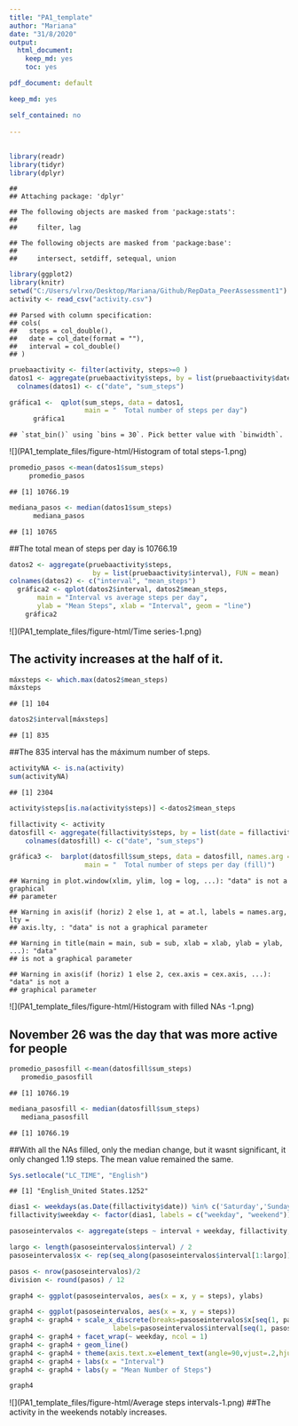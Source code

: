 ```yaml
---
title: "PA1_template"
author: "Mariana"
date: "31/8/2020"
output: 
  html_document: 
    keep_md: yes
    toc: yes

pdf_document: default

keep_md: yes

self_contained: no
  
---
```

##

```r
library(readr)
library(tidyr)
library(dplyr)
```

```
## 
## Attaching package: 'dplyr'
```

```
## The following objects are masked from 'package:stats':
## 
##     filter, lag
```

```
## The following objects are masked from 'package:base':
## 
##     intersect, setdiff, setequal, union
```

```r
library(ggplot2)
library(knitr)
setwd("C:/Users/vlrxo/Desktop/Mariana/Github/RepData_PeerAssessment1")
activity <- read_csv("activity.csv")
```

```
## Parsed with column specification:
## cols(
##   steps = col_double(),
##   date = col_date(format = ""),
##   interval = col_double()
## )
```



```r
pruebaactivity <- filter(activity, steps>=0 )
datos1 <- aggregate(pruebaactivity$steps, by = list(pruebaactivity$date), FUN = sum)
  colnames(datos1) <- c("date", "sum_steps")
```



```r
gráfica1 <-  qplot(sum_steps, data = datos1,
                   main = "  Total number of steps per day")
      gráfica1
```

```
## `stat_bin()` using `bins = 30`. Pick better value with `binwidth`.
```

![](PA1_template_files/figure-html/Histogram of total steps-1.png)<!-- -->



```r
promedio_pasos <-mean(datos1$sum_steps)
     promedio_pasos 
```

```
## [1] 10766.19
```

```r
mediana_pasos <- median(datos1$sum_steps)
      mediana_pasos
```

```
## [1] 10765
```
##The total mean of steps per day is 10766.19


```r
datos2 <- aggregate(pruebaactivity$steps, 
                     by = list(pruebaactivity$interval), FUN = mean)
colnames(datos2) <- c("interval", "mean_steps")
  gráfica2 <- qplot(datos2$interval, datos2$mean_steps, 
       main = "Interval vs average steps per day",
       ylab = "Mean Steps", xlab = "Interval", geom = "line")  
    gráfica2
```

![](PA1_template_files/figure-html/Time series-1.png)<!-- -->
## The activity increases at the half of it.


```r
máxsteps <- which.max(datos2$mean_steps)
máxsteps
```

```
## [1] 104
```

```r
datos2$interval[máxsteps]
```

```
## [1] 835
```
##The 835 interval has the máximum number of steps.


```r
activityNA <- is.na(activity)
sum(activityNA)
```

```
## [1] 2304
```



```r
activity$steps[is.na(activity$steps)] <-datos2$mean_steps
```


```r
fillactivity <- activity
datosfill <- aggregate(fillactivity$steps, by = list(date = fillactivity$date), FUN = sum)
    colnames(datosfill) <- c("date", "sum_steps")
```



```r
gráfica3 <-  barplot(datosfill$sum_steps, data = datosfill, names.arg = datosfill$date,
                   main = "  Total number of steps per day (fill)")
```

```
## Warning in plot.window(xlim, ylim, log = log, ...): "data" is not a graphical
## parameter
```

```
## Warning in axis(if (horiz) 2 else 1, at = at.l, labels = names.arg, lty =
## axis.lty, : "data" is not a graphical parameter
```

```
## Warning in title(main = main, sub = sub, xlab = xlab, ylab = ylab, ...): "data"
## is not a graphical parameter
```

```
## Warning in axis(if (horiz) 1 else 2, cex.axis = cex.axis, ...): "data" is not a
## graphical parameter
```

![](PA1_template_files/figure-html/Histogram with filled NAs -1.png)<!-- -->
## November 26 was the day that was more active for people


```r
promedio_pasosfill <-mean(datosfill$sum_steps)
   promedio_pasosfill
```

```
## [1] 10766.19
```

```r
mediana_pasosfill <- median(datosfill$sum_steps)
   mediana_pasosfill
```

```
## [1] 10766.19
```
##With all the NAs filled, only the median change, but it wasnt significant, it only changed 1.19 steps. The mean value remained the same.


```r
Sys.setlocale("LC_TIME", "English")
```

```
## [1] "English_United States.1252"
```

```r
dias1 <- weekdays(as.Date(fillactivity$date)) %in% c('Saturday','Sunday') 
fillactivity$weekday <- factor(dias1, labels = c("weekday", "weekend"))

pasoseintervalos <- aggregate(steps ~ interval + weekday, fillactivity, FUN = mean)

largo <- length(pasoseintervalos$interval) / 2
pasoseintervalos$x <- rep(seq_along(pasoseintervalos$interval[1:largo]), 2)

pasos <- nrow(pasoseintervalos)/2
division <- round(pasos) / 12
```




```r
graph4 <- ggplot(pasoseintervalos, aes(x = x, y = steps), ylabs)

graph4 <- ggplot(pasoseintervalos, aes(x = x, y = steps))
graph4 <- graph4 + scale_x_discrete(breaks=pasoseintervalos$x[seq(1, pasos, division)],
                          labels=pasoseintervalos$interval[seq(1, pasos, division)])
graph4 <- graph4 + facet_wrap(~ weekday, ncol = 1)
graph4 <- graph4 + geom_line()
graph4 <- graph4 + theme(axis.text.x=element_text(angle=90,vjust=.2,hjust=1))
graph4 <- graph4 + labs(x = "Interval")
graph4 <- graph4 + labs(y = "Mean Number of Steps")

graph4
```

![](PA1_template_files/figure-html/Average steps intervals-1.png)<!-- -->
##The activity in the weekends notably increases. 

